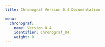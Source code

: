 ```yaml
---
title: Chronograf Version 0.4 Documentation

menu:
  chronograf:
    name: Version 0.4
    identifier: chronograf_04
    weight: 0
---
```

